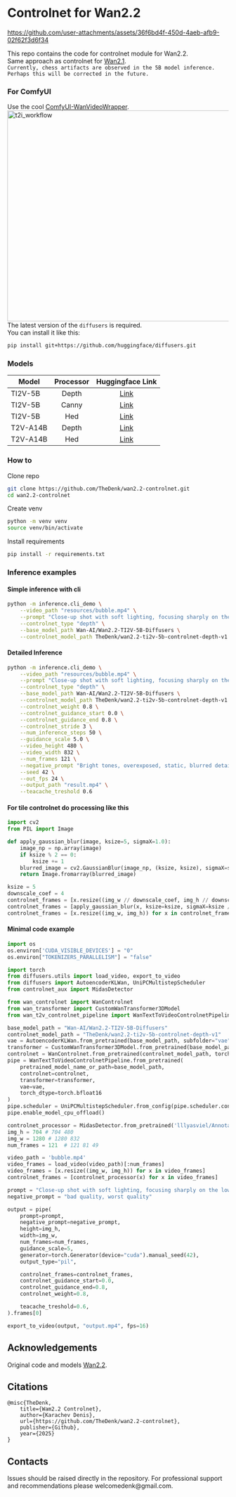# Controlnet for Wan2.2

https://github.com/user-attachments/assets/36f6bd4f-450d-4aeb-afb9-02f62f3d6f34

This repo contains the code for controlnet module for Wan2.2.  
Same approach as controlnet for [Wan2.1](https://github.com/TheDenk/wan2.1-dilated-controlnet).  
```Currently, chess artifacts are observed in the 5B model inference. Perhaps this will be corrected in the future.```  

### For ComfyUI
Use the cool [ComfyUI-WanVideoWrapper](https://github.com/kijai/ComfyUI-WanVideoWrapper).  
<img width="600" height="480" alt="t2i_workflow" src="https://github.com/user-attachments/assets/4788c2d0-8ff0-405e-9b6d-0e0b1347865b" />  
The latest version of the `diffusers` is required.  
You can install it like this:  
```bash
pip install git+https://github.com/huggingface/diffusers.git
```
### Models  
| Model | Processor | Huggingface Link |
|-------|:-----------:|:------------------:|
| TI2V-5B  | Depth     | [Link](https://huggingface.co/TheDenk/wan2.2-ti2v-5b-controlnet-depth-v1)             |
| TI2V-5B  | Canny     | [Link](https://huggingface.co/TheDenk/wan2.2-ti2v-5b-controlnet-canny-v1)             |
| TI2V-5B  | Hed     | [Link](https://huggingface.co/TheDenk/wan2.2-ti2v-5b-controlnet-hed-v1)             |
| T2V-A14B  | Depth     | [Link](https://huggingface.co/TheDenk/wan2.2-t2v-a14b-controlnet-depth-v1)             |
| T2V-A14B  | Hed     | [Link](https://huggingface.co/TheDenk/wan2.2-t2v-a14b-controlnet-hed-v1)             |

### How to
Clone repo 
```bash
git clone https://github.com/TheDenk/wan2.2-controlnet.git
cd wan2.2-controlnet
```
  
Create venv  
```bash
python -m venv venv
source venv/bin/activate
```
  
Install requirements
```bash
pip install -r requirements.txt
```

### Inference examples
#### Simple inference with cli
```bash
python -m inference.cli_demo \
    --video_path "resources/bubble.mp4" \
    --prompt "Close-up shot with soft lighting, focusing sharply on the lower half of a young woman's face. Her lips are slightly parted as she blows an enormous bubblegum bubble. The bubble is semi-transparent, shimmering gently under the light, and surprisingly contains a miniature aquarium inside, where two orange-and-white goldfish slowly swim, their fins delicately fluttering as if in an aquatic universe. The background is a pure light blue color." \
    --controlnet_type "depth" \
    --base_model_path Wan-AI/Wan2.2-TI2V-5B-Diffusers \
    --controlnet_model_path TheDenk/wan2.2-ti2v-5b-controlnet-depth-v1
```

#### Detailed Inference
```bash
python -m inference.cli_demo \
    --video_path "resources/bubble.mp4" \
    --prompt "Close-up shot with soft lighting, focusing sharply on the lower half of a young woman's face. Her lips are slightly parted as she blows an enormous bubblegum bubble. The bubble is semi-transparent, shimmering gently under the light, and surprisingly contains a miniature aquarium inside, where two orange-and-white goldfish slowly swim, their fins delicately fluttering as if in an aquatic universe. The background is a pure light blue color." \
    --controlnet_type "depth" \
    --base_model_path Wan-AI/Wan2.2-TI2V-5B-Diffusers \
    --controlnet_model_path TheDenk/wan2.2-ti2v-5b-controlnet-depth-v1 \
    --controlnet_weight 0.8 \
    --controlnet_guidance_start 0.0 \
    --controlnet_guidance_end 0.8 \
    --controlnet_stride 3 \
    --num_inference_steps 50 \
    --guidance_scale 5.0 \
    --video_height 480 \
    --video_width 832 \
    --num_frames 121 \
    --negative_prompt "Bright tones, overexposed, static, blurred details, subtitles, style, works, paintings, images, static, overall gray, worst quality, low quality, JPEG compression residue, ugly, incomplete, extra fingers, poorly drawn hands, poorly drawn faces, deformed, disfigured, misshapen limbs, fused fingers, still picture, messy background, three legs, many people in the background, walking backwards" \
    --seed 42 \
    --out_fps 24 \
    --output_path "result.mp4" \
    --teacache_treshold 0.6
```

#### For tile controlnet do processing like this
```python
import cv2
from PIL import Image

def apply_gaussian_blur(image, ksize=5, sigmaX=1.0):
    image_np = np.array(image)
    if ksize % 2 == 0:
        ksize += 1
    blurred_image = cv2.GaussianBlur(image_np, (ksize, ksize), sigmaX=sigmaX)
    return Image.fromarray(blurred_image)

ksize = 5
downscale_coef = 4
controlnet_frames = [x.resize((img_w // downscale_coef, img_h // downscale_coef)) for x in video_frames]
controlnet_frames = [apply_gaussian_blur(x, ksize=ksize, sigmaX=ksize // 2) for x in controlnet_frames]
controlnet_frames = [x.resize((img_w, img_h)) for x in controlnet_frames]
```

#### Minimal code example
```python
import os
os.environ['CUDA_VISIBLE_DEVICES'] = "0"
os.environ["TOKENIZERS_PARALLELISM"] = "false"

import torch
from diffusers.utils import load_video, export_to_video
from diffusers import AutoencoderKLWan, UniPCMultistepScheduler
from controlnet_aux import MidasDetector

from wan_controlnet import WanControlnet
from wan_transformer import CustomWanTransformer3DModel
from wan_t2v_controlnet_pipeline import WanTextToVideoControlnetPipeline

base_model_path = "Wan-AI/Wan2.2-TI2V-5B-Diffusers"
controlnet_model_path = "TheDenk/wan2.2-ti2v-5b-controlnet-depth-v1"
vae = AutoencoderKLWan.from_pretrained(base_model_path, subfolder="vae", torch_dtype=torch.float32)
transformer = CustomWanTransformer3DModel.from_pretrained(base_model_path, subfolder="transformer", torch_dtype=torch.bfloat16)
controlnet = WanControlnet.from_pretrained(controlnet_model_path, torch_dtype=torch.bfloat16)
pipe = WanTextToVideoControlnetPipeline.from_pretrained(
    pretrained_model_name_or_path=base_model_path,
    controlnet=controlnet,
    transformer=transformer,
    vae=vae, 
    torch_dtype=torch.bfloat16
)
pipe.scheduler = UniPCMultistepScheduler.from_config(pipe.scheduler.config, flow_shift=5.0)
pipe.enable_model_cpu_offload()

controlnet_processor = MidasDetector.from_pretrained('lllyasviel/Annotators')
img_h = 704 # 704 480
img_w = 1280 # 1280 832
num_frames = 121  # 121 81 49

video_path = 'bubble.mp4'
video_frames = load_video(video_path)[:num_frames]
video_frames = [x.resize((img_w, img_h)) for x in video_frames]
controlnet_frames = [controlnet_processor(x) for x in video_frames]

prompt = "Close-up shot with soft lighting, focusing sharply on the lower half of a young woman's face. Her lips are slightly parted as she blows an enormous bubblegum bubble. The bubble is semi-transparent, shimmering gently under the light, and surprisingly contains a miniature aquarium inside, where two orange-and-white goldfish slowly swim, their fins delicately fluttering as if in an aquatic universe. The background is a pure light blue color."
negative_prompt = "bad quality, worst quality"

output = pipe(
    prompt=prompt,
    negative_prompt=negative_prompt,
    height=img_h,
    width=img_w,
    num_frames=num_frames,
    guidance_scale=5,
    generator=torch.Generator(device="cuda").manual_seed(42),
    output_type="pil",

    controlnet_frames=controlnet_frames,
    controlnet_guidance_start=0.0,
    controlnet_guidance_end=0.8,
    controlnet_weight=0.8,

    teacache_treshold=0.6,
).frames[0]

export_to_video(output, "output.mp4", fps=16)
```


## Acknowledgements
Original code and models [Wan2.2](https://github.com/Wan-Video/Wan2.2).  


## Citations
```
@misc{TheDenk,
    title={Wam2.2 Controlnet},
    author={Karachev Denis},
    url={https://github.com/TheDenk/wan2.2-controlnet},
    publisher={Github},
    year={2025}
}
```

## Contacts
<p>Issues should be raised directly in the repository. For professional support and recommendations please <a>welcomedenk@gmail.com</a>.</p>
